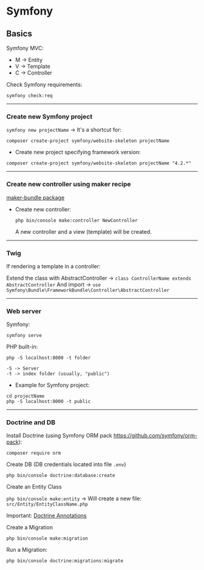 # Symfony

## Basics

Symfony MVC:

- M -> Entity
- V -> Template
- C -> Controller

Check Symfony requirements:

```symfony check:req```

---

### Create new Symfony project

```symfony new projectName``` -> It's a shortcut for:

`composer create-project symfony/website-skeleton projectName`
	
- Create new project specifying framework version:

`composer create-project symfony/website-skeleton projectName "4.2.*"`

---

### Create new controller using maker recipe

[maker-bundle package](https://packagist.org/packages/symfony/maker-bundle)

- Create new controller:

    ```php bin/console make:controller NewController```

    A new controller and a view (template) will be created.

---

### Twig

If rendering a template in a controller:

Extend the class with AbstractController -> ```class ControllerName extends AbstractController``` 
And import ->  ```use Symfony\Bundle\FrameworkBundle\Controller\AbstractController```

---

### Web server

Symfony:

```symfony serve```

PHP built-in:

```php -S localhost:8000 -t folder```

``` 
-S -> Server
-t -> index folder (usually, "public")
```

- Example for Symfony project:

``` 
cd projectName
php -S localhost:8000 -t public	
```

---

### Doctrine and DB

Install Doctrine (using Symfony ORM pack https://github.com/symfony/orm-pack):

```composer require orm```

Create DB (DB credentials located into file  ```.env```)

```php bin/console doctrine:database:create```

Create an Entity Class

```php bin/console make:entity``` -> Will create a new file: ```src/Entity/EntityClassName.php```

Important: [Doctrine Annotations](https://www.doctrine-project.org/projects/doctrine-orm/en/2.7/reference/annotations-reference.html)

Create a Migration

```php bin/console make:migration```

Run a Migration:

```php bin/console doctrine:migrations:migrate```

